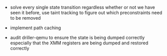 * solve every single state transition regardless whether or not we have seen it before, use taint tracking to figure out which preconstraints need to be removed

* implement path caching

* audit driller-qemu to ensure the state is being dumped correctly especially that the XMM
registers are being dumped and restored correctly
